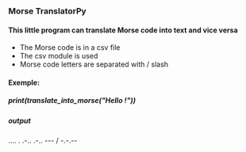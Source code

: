 <h3>Morse TranslatorPy</h3>

<h4>This little program can translate Morse code into text and vice versa</h4>

- The Morse code is in a csv file
- The csv module is used
- Morse code letters are separated with / slash

<h4>Exemple:</h4>

<h5>print(translate_into_morse("Hello !"))</h5>
<h5>output</h5>
.... . .-.. .-.. --- / -.-.--

